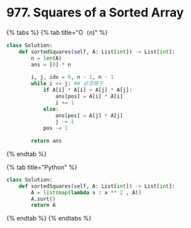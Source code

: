 # 977. Squares of a Sorted Array

{% tabs %}
{% tab title="O（n\)" %}
```python
class Solution:
    def sortedSquares(self, A: List[int]) -> List[int]:
        n = len(A)
        ans = [0] * n
        
        i, j, idx = 0, n - 1, n - 1
        while i <= j: ## 必须等于 
            if A[i] * A[i] > A[j] * A[j]:
                ans[pos] = A[i] * A[i]
                i += 1
            else:
                ans[pos] = A[j] * A[j]
                j -= 1
            pos -= 1
        
        return ans

```
{% endtab %}

{% tab title="Python" %}
```python
class Solution:
    def sortedSquares(self, A: List[int]) -> List[int]:
        A = list(map(lambda x : x ** 2 , A))
        A.sort()
        return A
```
{% endtab %}
{% endtabs %}



